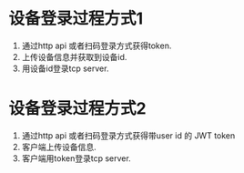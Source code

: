 # 设备登录过程方式1
1. 通过http api 或者扫码登录方式获得token.
2. 上传设备信息并获取到设备id.
3. 用设备id登录tcp server.

# 设备登录过程方式2
1. 通过http api 或者扫码登录方式获得带user id 的 JWT token
2. 客户端上传设备信息.
3. 客户端用token登录tcp server.
